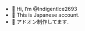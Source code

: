 - 👋 Hi, I’m @Indigentlce2693
- 👀 This is Japanese account.
- 🌱 アドオン制作してます.

<!---
Indigentlce2693/Indigentlce2693 is a ✨ special ✨ repository because its `README.md` (this file) appears on your GitHub profile.
You can click the Preview link to take a look at your changes.
--->
